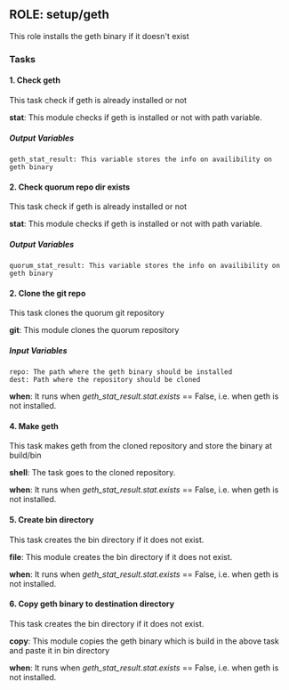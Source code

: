 [//]: # (##############################################################################################)
[//]: # (Copyright Accenture. All Rights Reserved.)
[//]: # (SPDX-License-Identifier: Apache-2.0)
[//]: # (##############################################################################################)

## ROLE: setup/geth
This role installs the geth binary if it doesn't exist

### Tasks

#### 1. Check geth
This task check if geth is already installed or not

**stat**: This module checks if geth is installed or not with path variable.

##### Output Variables
    geth_stat_result: This variable stores the info on availibility on geth binary

#### 2. Check quorum repo dir exists
This task check if geth is already installed or not

**stat**: This module checks if geth is installed or not with path variable.

##### Output Variables
    quorum_stat_result: This variable stores the info on availibility on geth binary

#### 2. Clone the git repo
This task clones the quorum git repository

**git**: This module clones the quorum repository

##### Input Variables
    repo: The path where the geth binary should be installed
    dest: Path where the repository should be cloned

**when**: It runs when *geth_stat_result.stat.exists* == False, i.e. when geth is not installed.

#### 4. Make geth
This task makes geth from the cloned repository and store the binary at build/bin

**shell**: The task goes to the cloned repository.

**when**: It runs when *geth_stat_result.stat.exists* == False, i.e. when geth is not installed.

#### 5. Create bin directory
This task creates the bin directory if it does not exist.

**file**: This module creates the bin directory if it does not exist.

**when**: It runs when *geth_stat_result.stat.exists* == False, i.e. when geth is not installed.

#### 6. Copy geth binary to destination directory
This task creates the bin directory if it does not exist.

**copy**: This module copies the geth binary which is build in the above task and paste it in bin directory

**when**: It runs when *geth_stat_result.stat.exists* == False, i.e. when geth is not installed.
